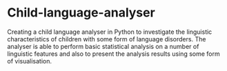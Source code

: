 # Child-language-analyser

Creating a child language analyser in Python to investigate the linguistic
characteristics of children with some form of language disorders.  The analyser is able to
perform basic statistical analysis on a number of linguistic features and also to present the
analysis results using some form of visualisation.
